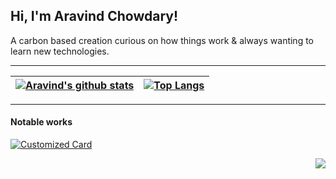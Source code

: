 ## Hi, I'm Aravind Chowdary!

A carbon based creation curious on how things work & always wanting to learn new technologies.

---
|[![Aravind's github stats](https://github-readme-stats.wasabeef.vercel.app/api?username=kamaravichow&show_icons=true&line_height=21&show_icons=true&count_private=true)](https://github.com/kamaravichow/kamaravichow)|[![Top Langs](https://github-readme-stats.vercel.app/api/top-langs/?username=kamaravichow&langs_count=8&hide=css,html&layout=compact)](https://github.com/anuraghazra/github-readme-stats)|
|---|---|

---

#### Notable works

[![Customized Card](https://github-readme-stats.vercel.app/api/pin?username=kamaravichow&repo=safe-dot-android)](https://github.com/kamaravichow/safe-dot-android)



<img src="https://komarev.com/ghpvc/?username=kamaravichow&color=blue&style=flat-square" align="right" />



